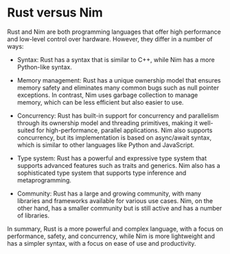 # Rust versus Nim

Rust and Nim are both programming languages that offer high performance and low-level control over hardware. However, they differ in a number of ways:

* Syntax: Rust has a syntax that is similar to C++, while Nim has a more Python-like syntax.

* Memory management: Rust has a unique ownership model that ensures memory safety and eliminates many common bugs such as null pointer exceptions. In contrast, Nim uses garbage collection to manage memory, which can be less efficient but also easier to use.

* Concurrency: Rust has built-in support for concurrency and parallelism through its ownership model and threading primitives, making it well-suited for high-performance, parallel applications. Nim also supports concurrency, but its implementation is based on async/await syntax, which is similar to other languages like Python and JavaScript.

* Type system: Rust has a powerful and expressive type system that supports advanced features such as traits and generics. Nim also has a sophisticated type system that supports type inference and metaprogramming.

* Community: Rust has a large and growing community, with many libraries and frameworks available for various use cases. Nim, on the other hand, has a smaller community but is still active and has a number of libraries.

In summary, Rust is a more powerful and complex language, with a focus on performance, safety, and concurrency, while Nim is more lightweight and has a simpler syntax, with a focus on ease of use and productivity.